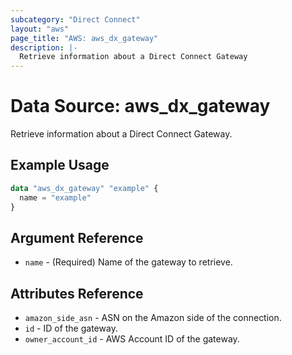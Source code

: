 ```yaml
---
subcategory: "Direct Connect"
layout: "aws"
page_title: "AWS: aws_dx_gateway"
description: |-
  Retrieve information about a Direct Connect Gateway
---
```


# Data Source: aws_dx_gateway

Retrieve information about a Direct Connect Gateway.

## Example Usage

```terraform
data "aws_dx_gateway" "example" {
  name = "example"
}
```

## Argument Reference

* `name` - (Required) Name of the gateway to retrieve.

## Attributes Reference

* `amazon_side_asn` - ASN on the Amazon side of the connection.
* `id` - ID of the gateway.
* `owner_account_id` - AWS Account ID of the gateway.
